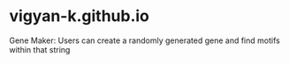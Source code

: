 # vigyan-k.github.io
Gene Maker:
Users can create a randomly generated gene and find motifs within that string

